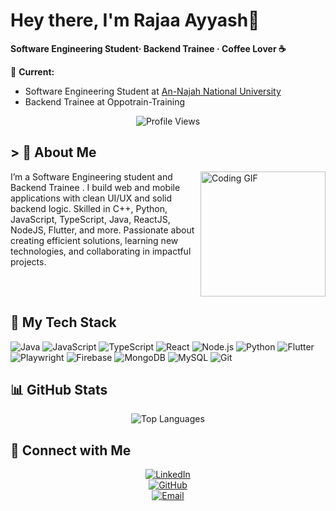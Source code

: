 # Hey there, I'm Rajaa Ayyash🌷

**Software Engineering Student· Backend Trainee · Coffee Lover ☕**

💼 **Current:** 
- Software Engineering Student at [An-Najah National University](https://www.najah.edu)
- Backend Trainee at Oppotrain-Training

<p align="center">
  <img src="https://komarev.com/ghpvc/?username=Rajaa-Ayyash&style=for-the-badge&color=ffb6c1" alt="Profile Views"/>
</p>

## > 🌸 About Me

<img align="right" src="https://c.tenor.com/_DOBjnGspYAAAAAM/code-coding.gif" width="200" alt="Coding GIF"/>

I’m a Software Engineering student and Backend Trainee 
.
I build web and mobile applications with clean UI/UX and solid backend logic.
Skilled in C++, Python, JavaScript, TypeScript, Java, ReactJS, NodeJS, Flutter, and more.
Passionate about creating efficient solutions, learning new technologies, and collaborating in impactful projects.




<br clear="right"/>

## 🔧 My Tech Stack

![Java](https://img.shields.io/badge/Java-ED8B00?logo=openjdk&logoColor=white)
![JavaScript](https://img.shields.io/badge/JavaScript-F7DF1E?logo=javascript&logoColor=black)
![TypeScript](https://img.shields.io/badge/TypeScript-3178C6?logo=typescript&logoColor=white)
![React](https://img.shields.io/badge/React-61DAFB?logo=react&logoColor=black)
![Node.js](https://img.shields.io/badge/Node.js-339933?logo=node.js&logoColor=white)
![Python](https://img.shields.io/badge/Python-3776AB?logo=python&logoColor=white)
![Flutter](https://img.shields.io/badge/Flutter-02569B?logo=flutter&logoColor=white)
![Playwright](https://img.shields.io/badge/Playwright-000000?logo=playwright&logoColor=white)
![Firebase](https://img.shields.io/badge/Firebase-FFCA28?logo=firebase&logoColor=black)
![MongoDB](https://img.shields.io/badge/MongoDB-47A248?logo=mongodb&logoColor=white)
![MySQL](https://img.shields.io/badge/MySQL-4479A1?logo=mysql&logoColor=fff)
![Git](https://img.shields.io/badge/Git-F05032?logo=git&logoColor=white)

## 📊 GitHub Stats

<div align="center">
  <img src="https://github-readme-stats.vercel.app/api/top-langs/?username=Rajaa-Ayyash&layout=compact&theme=rose_pine" alt="Top Languages"/>
</div>


## 🔗 Connect with Me

<div align="center">
  
[![LinkedIn](https://img.shields.io/badge/LinkedIn-F4A7B9?style=for-the-badge&logo=linkedin&logoColor=white)](https://www.linkedin.com/in/rajaa-ayyash-b054b6293/)  
[![GitHub](https://img.shields.io/badge/GitHub-D8BFD8?style=for-the-badge&logo=github&logoColor=white)](https://github.com/Rajaa-Ayyash)   
[![Email](https://img.shields.io/badge/Email-FFB6C1?style=for-the-badge&logo=gmail&logoColor=white)](mailto:rajaaayyash43@gmail.com)

</div>

</div>
